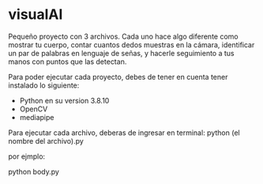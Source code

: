 # visualAI
Pequeño proyecto con 3 archivos. Cada uno hace algo diferente como mostrar tu cuerpo, contar cuantos dedos muestras en la cámara, identificar un par de palabras en lenguaje de señas, y hacerle seguimiento a tus manos con puntos que las detectan.


Para poder ejecutar cada proyecto, debes de tener en cuenta tener instalado lo siguiente:
- Python en su version 3.8.10
- OpenCV
- mediapipe

Para ejecutar cada archivo, deberas de ingresar en terminal: 
python (el nombre del archivo).py


por ejmplo:

python body.py
